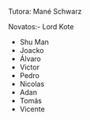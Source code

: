 Tutora: Mané Schwarz

Novatos:- Lord Kote
- Shu Man
- Joacko
- Álvaro
- Victor
- Pedro
- Nicolas
- Adan
- Tomás
- Vicente
